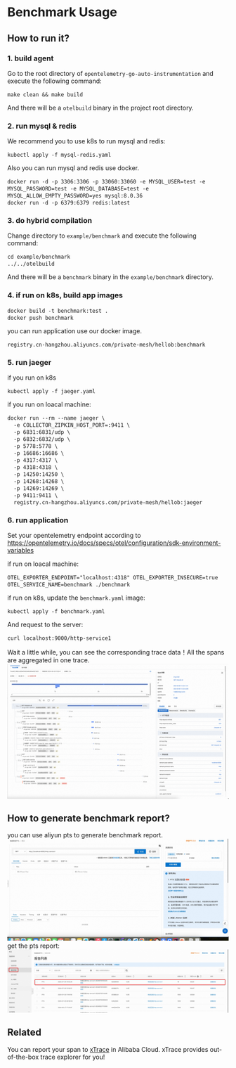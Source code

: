 # Benchmark Usage
## How to run it?
### 1. build agent
Go to the root directory of `opentelemetry-go-auto-instrumentation` and execute the following command:
```shell
make clean && make build
```
And there will be a `otelbuild` binary in the project root directory.
### 2. run mysql & redis
We recommend you to use k8s to run mysql and redis:
```shell
kubectl apply -f mysql-redis.yaml
```
Also you can run mysql and redis use docker.
```shell
docker run -d -p 3306:3306 -p 33060:33060 -e MYSQL_USER=test -e MYSQL_PASSWORD=test -e MYSQL_DATABASE=test -e MYSQL_ALLOW_EMPTY_PASSWORD=yes mysql:8.0.36
docker run -d -p 6379:6379 redis:latest
```

### 3. do hybrid compilation
Change directory to `example/benchmark` and execute the following command:
```shell
cd example/benchmark
../../otelbuild
```
And there will be a `benchmark` binary in the `example/benchmark` directory.
### 4. if run on k8s, build app images
```shell
docker build -t benchmark:test .
docker push benchmark
```
you can run application use our docker image.
```shell
registry.cn-hangzhou.aliyuncs.com/private-mesh/hellob:benchmark
```
### 5. run jaeger
if you run on k8s
```shell
kubectl apply -f jaeger.yaml
```
if you run on loacal machine:
```shell
docker run --rm --name jaeger \
  -e COLLECTOR_ZIPKIN_HOST_PORT=:9411 \
  -p 6831:6831/udp \
  -p 6832:6832/udp \
  -p 5778:5778 \
  -p 16686:16686 \
  -p 4317:4317 \
  -p 4318:4318 \
  -p 14250:14250 \
  -p 14268:14268 \
  -p 14269:14269 \
  -p 9411:9411 \
  registry.cn-hangzhou.aliyuncs.com/private-mesh/hellob:jaeger
```
### 6. run application
Set your opentelemetry endpoint according to https://opentelemetry.io/docs/specs/otel/configuration/sdk-environment-variables

if run on loacal machine:
```shell
OTEL_EXPORTER_ENDPOINT="localhost:4318" OTEL_EXPORTER_INSECURE=true OTEL_SERVICE_NAME=benchmark ./benchmark
```
if run on k8s, update the `benchmark.yaml` image:
```shell
kubectl apply -f benchmark.yaml
```
And request to the server:
```shell
curl localhost:9000/http-service1
```
Wait a little while, you can see the corresponding trace data！All the spans are aggregated in one trace.
![jaeger.png](jaeger.png)
## How to generate benchmark report?
you can use aliyun pts to generate benchmark report.
![pts.png](pts.png)
get the pts report:
![report.png](report.png)

## Related
You can report your span to [xTrace](https://help.aliyun.com/zh/opentelemetry/?spm=a2c4g.750001.J_XmGx2FZCDAeIy2ZCWL7sW.10.15152842aYbIq9&scm=20140722.S_help@@%E6%96%87%E6%A1%A3@@90275.S_BB2@bl+RQW@ag0+BB1@ag0+hot+os0.ID_90275-RL_xtrace-LOC_suggest~UND~product~UND~doc-OR_ser-V_3-P0_0) in Alibaba Cloud. xTrace provides out-of-the-box trace explorer for you!

